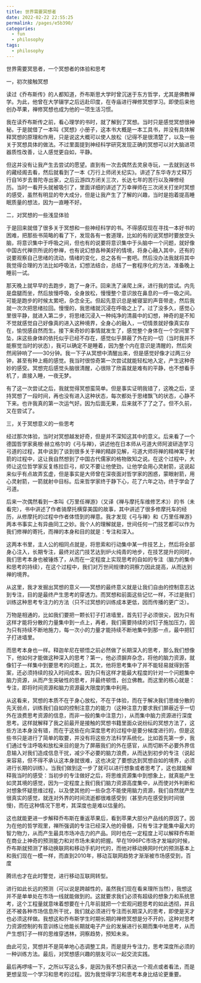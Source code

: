 ```yaml
---
title: 世界需要冥想者
date: 2022-02-22 22:55:25
permalink: /pages/e5b390/
categories:
  - fun
  - philosophy
tags:
  - philosophy
---
```

世界需要冥思者，一个冥想者的体验和思考

 

一，初次接触冥想

 

读过《乔布斯传》的人都知道，乔布斯思大学时曾沉迷于东方哲学，尤其是佛教禅学。为此，他曾在大学辍学之后远赴印度，在寺庙进行禅修冥想学习。即使后来他创办苹果，禅修冥想也成为他的一项生活习惯。

 

我在读乔布斯传之前，看心理学的书时，就了解到了冥想。当时只是感觉冥想很神秘。于是就借了一本叫《冥想》小册子，这本书大概是一本工具书，并没有具体解释冥想的原理和作用，只是说这大概可以使人放松（记得不是很清楚了，以及一些关于冥想具体的做法。不过里面提到神经科学研究发现正确的冥想可以对大脑进项器质性改善，让人感觉更自如，平静。

但这并没有让我产生去尝试的愿望。直到有一次去偶然去灵泉寺玩，一去就到送书的藏经阁去看，然后就看到了一本《万行上师闭关纪实》。讲述了东华寺方丈释万行自16岁去普陀寺出家，之后云游四方闭关三次，长达七年的苦行以及禅修经历。当时一看开头就被吸引了，里面详细的讲述了万幸禅师在三次闭关打坐时冥想的感受，虽然有明显的夸大成分，但是让我产生了了解的兴趣，当时是抱着提高睡眠质量的想法，因为一直睡不好。

 

二，对冥想的一些浅显体验

 

于是回来就借了很多关于冥想和一些神经科学的书。不得感叹现在寻找一本好书的困难，把那些书简略的看了下，发现各有一套道理，比如的有的说冥想时要放空头脑，将意识集中于呼吸之间，但也有的说要将意识集中于头脑中一个问题，就好像中国古代禅宗所说的参禅，也有说幻想各种美好的情境，将身心融入其中，还有的说要观察自己思绪的流动，情绪的变化，总之各有一套吧。然后没办法我就将其中我觉得合理的方法比如呼吸法，幻想法结合，总结了一套程序化的方法，准备晚上睡前一试。

 

那天晚上就早早的去跑步，跑了一身汗。回来洗了澡爬上床，进行我的尝试。内先是盘腿而坐，然后放慢呼吸，全身放松，慢慢整个意识放在鼻息的一呼一吸之间。可能是跑步的时候太累吧，杂念全无。但起先意识总是被寝室的声音带走，然后我就一次次把思绪拉回。慢慢的，我思绪就沉浸在呼吸之上了。过了没多久，感觉心里很平静，就进入第二步，将思绪沉浸入一种纯净的清晨中的幻想，神奇的是不知不觉就感觉自己好像真的进入这种境界，全身心的融入，一切情景就好像真实存在，愉悦感自然而生。接下来奇妙的事情就发生了，感觉整个身体在一个空间里下坠，床这些身体的依托似乎已经不存在，感觉似乎屏蔽了外在的一切（当时我并不能察觉当时的状态），我可以确定不是睡着，因为整个内在意识是清醒的，然后突然闹钟响了——30分钟。我一下子从冥想中清醒出来，但是感觉好像才过两三分钟，甚至有种上瘾的感觉。我当时很惊奇第一次尝试就能轻松地入定，产生这种奇妙的感受。冥想完后感觉头脑很清醒，心很除了欣喜就是难有的平静，也不想看手机了，直接入睡，一夜无梦。

有了这一次尝试之后，我就觉得冥想蛮简单。但是事实证明我错了，这晚之后，坚持冥想了一段时间，再也没有进入这种状态，每次都处于思绪飘飞的状态，心静不下来。也许我真的第一次运气好。因为后面无果，后来就不了了之了。但不久前，又在尝试了。

 

三，关于冥想意义的一些思考

 

经过那次体验，当时对冥想越发好奇，但是并不深知这其中的意义。后来看了一个德国哲学家奥根·赫立格尔的《弓与禅》，讲述他在日本师从弓道大师阿波研造学习弓道的过程，其中谈到了谈到很多关于禅的精辟见解，弓道大师将禅的精神寓于射箭的过程中，这让我自然想到了中国古代儒家的格物致知之说。在这个过程中，大师让这位哲学家反复练拉巨弓，却又不要让他使劲，让他学会用心灵射箭，这说起来似乎有点故弄玄虚，但是事实是大师曾在深夜面对哲学家的困惑，蒙眼射箭，用心灵射箭，一箭就射中目标。后来哲学家终于静下心，花了六年之功，终于学会了弓道。

 

后来一次偶然看到一本叫《万里任禅游》（又译《禅与摩托车维修艺术》）的书（未看完），书中讲述了作者骑摩托横穿美国的故事，其中讲述了很多修摩托车的经历，从修摩托的过程中作者体悟到的禅意。我才发现《弓与禅》和《万里任禅游》两本书事实上有异曲同工之妙。我个人的理解就是，世间任何一门技艺都可以作为我们修禅的寄托，而禅的本身和目的就是：专注和深入。

 

这两本书里，主人公的相同点就是，将思索和行动集中某一件技艺上，然后将全部身心注入，长期专注，最终对这门技艺达到炉火纯青的地步，在技艺提升的同时，我们思考本身也被锤炼了，从而在一定程度上实现思考的自如的专注（脑力的集中和思考的持续），在这个过程中，我们对万世间规律的洞察力因此提高，从而达到禅的境界。

从这里，我才发掘出冥想的意义——冥想的最终意义就是让我们自由的控制意志达到专注，目的是最终产生思考的穿透力。而冥想和前面这些记忆一样，不过是我们训练这种思考专注力的方法（只不过冥想的训练成本更低，因而传播的更广泛）。

 

万物是相通的，比如我们要把一颗长钉子打进墙里，首先钉子必须很尖，因为只有这样才能将分散的力量集中到一点上，再者，我们需要持续的对钉子施加压力，因为只有持续不断地施力，每一次小的力量才能持续不断地集中到那一点，最中把钉子打进墙里。

 

而思考本身也一样。释迦牟尼在顿悟之前必然做了长期深入的思考，那么我们想像下，他如何才能做这种深入的思考？第一，他必须摒弃杂念，将他的脑力资源，就像钉子一样集中到要思考的问题上，其次，他将思考集中了并不能轻易就得到答案，还必须持续的投入时间成本。因为只有这样才能最大程度的针对一个问题集中脑力资源，从而产生突破性的思考，并最终顿悟，创立佛教。而这里的核心就是：专注，即将时间资源和脑力资源最大限度的集中利用。

 

从这看来，冥想的本质不在于身心放松，不在于体验，而在于解决我们思维分散的先天弱点，训练我们自如的控制注意力的能力（这种注意力要求我们屏蔽近乎一切外在浪费思考资源的信息，而非一般的集中注意力），从而集中脑力资源进行深度思考。这样就解释了我之前最开是接触的冥想书籍里面众说纷纭的冥想方法了，这些方法本身没有错，而在于这些在向深度思考的过程中是要分梯度进行的，但是这些书只是进行了简单的取要，并没有将这些方法科学系统化。比如首先第一步，我们通过专注呼吸和放松来目的是为了屏蔽我们的外在感官，从而切断不必要外界信息输入对我们造成信息干扰，减少不必要的脑力浪费，从而达到初步的专注（说起来容易，但不得不承认这本身就很难，这也决定了要想达到冥想自如的境界，必须进行长期的训练）。当我们做到这一步了就可以进行想象或者思考了，这也就能解释我当时的感受：当初步的专注做好之后，将思维资源集中到想象上，就真能产生如灵其境的感觉，因为一定程度上我们我们脑力资源高度集中，从而使对外判断和对想象怀疑思维过程，以及使其他的一些杂念不能使用脑力资源，我们自然就产生很真实的感觉，就连对外界的时间流逝都很难感受到（甚至内在感受到时间很慢)，而在这种情况下思考，其深度也是难以估量的。

这也就能更进一步解释乔布斯在重返苹果后，看到苹果大部分产品线的原因了。因为在他的哲学观里，禅所强调的专注已经深入他的骨髓，只有专注才能集中最大的智力物力，从而产生最具市场冲击力的产品。同时也在一定程度上可以解释乔布斯在商业上神奇的预测能力和对市场未来的把握。早在1996PC市场才发端的时候，乔布斯就预测了移动换联网和移动手机时代的，而他对移动换网时代的预测基本上和我们现在一模一样，而直到2010年，移动互联网趋势才渐渐被市场感受到，百度

 

腾讯也才在此时警觉，进行移动互联网转型。

 

进行如此长远的预测（可以说是跨越性的，虽然我们现在看来理所当然），我想这并不是单单处在市场一线就能做到的。这就要求我们必须有超级的想象力和系统思考，这个工程量就意味着想要在十几年前就把一个宏观问题思考的如此透彻，并且还不被各种市场信息所干扰，我们就必须进行专注而长期深入的思考，即使是天才也必须这样做。我想这和乔布斯学生时期长期的禅修冥想是分不开的，这种对思考力资源控制的有意训练让他能长期就电子产业的发展进行长期而集中地思考，从而产生想钉子一样的思维穿透林，洞察趋势，预知未来。

 

由此可见，冥想并不是简单地心态调整工具，而是提升专注力，思考深度所必须的一种训练方法。最后，对冥想感兴趣的朋友可以一起交流实践。

 

最后再啰嗦一下，之所以写这么多，是因为我不想只表达一个观点或者看法，而是更想呈现一个学习和思考的过程。因为我觉得学习和思考本身比结论更重要。